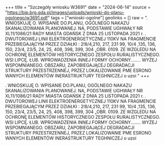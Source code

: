 +++
title = "Szczegóły wniosku W3691"
date = "2024-06-14"
source = "https://bip.brg.gda.pl/images/uploads/wnioski-do-planu-ogolnego/w3691.pdf"
tags = ["wnioski-ogolne"]
geolinks = []
raw = ". WNIOSKUJĘ O. WPISANIE DO.PLANU, OGÓLNEGO NAKAZU SKANALIZOWANIA PLANOWANEJ. NA, PODSTAWIE UGHWAŁY NR XL11/1086/21 RADY MIASTA GDAŃSK Z DNIA 25 LISTOPADA 2021 r. . DWUTOROWEJ LINII ELEKTROENERGETYCZNEJ 110KV NA FRAGMENCIE PRZEBIEGAJĄCYM PRZEZ DZIAŁKI : 2!8/4,210, 217, 231 99, 10/4 ,135, 136, 150, 23/4, 23/5, 24, 25, 408, 398, 399, 304 „OBR. 0109. ZE WZGLEDU NA OCHRONĘ ELEMENTÓW HISTORYCZNEGO ZESPOŁU RURALISTYCZNEGO. WSI LIPCĘ. ŁUB. WPROWADZENIA INNEJ FORMY OCHORNY........ WYŻEJ WSPOMNIANEGO. OBSZARU, ZAPOBIEGAJĄCEJ DEGRADACJI STRUKTURY PRZESTRZENNEJ, PRZEZ LOKALIZOWANIE PME ESRONO WANYCH ELEMENTÓW INERASTRUKTURY TEGHNICZEJ o uzoi "
+++

. WNIOSKUJĘ O. WPISANIE DO.PLANU, OGÓLNEGO NAKAZU SKANALIZOWANIA PLANOWANEJ. NA, PODSTAWIE
UGHWAŁY NR XL11/1086/21 RADY MIASTA GDAŃSK Z DNIA 25 LISTOPADA 2021 r.
.
DWUTOROWEJ LINII ELEKTROENERGETYCZNEJ 110KV NA FRAGMENCIE PRZEBIEGAJĄCYM PRZEZ DZIAŁKI :
2!8/4,210, 217, 231 99, 10/4 ,135, 136, 150, 23/4, 23/5, 24, 25, 408, 398, 399, 304 „OBR. 0109. ZE WZGLEDU NA OCHRONĘ ELEMENTÓW
HISTORYCZNEGO ZESPOŁU RURALISTYCZNEGO. WSI LIPCĘ. ŁUB. WPROWADZENIA INNEJ FORMY OCHORNY........
WYŻEJ WSPOMNIANEGO. OBSZARU, ZAPOBIEGAJĄCEJ DEGRADACJI STRUKTURY PRZESTRZENNEJ, PRZEZ LOKALIZOWANIE
PME ESRONO WANYCH ELEMENTÓW INERASTRUKTURY TEGHNICZEJ o uzoi



